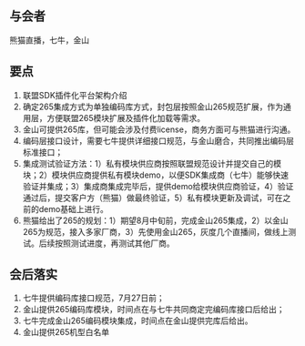 ## 与会者

熊猫直播，七牛，金山

## 要点
1. 联盟SDK插件化平台架构介绍
2. 确定265集成方式为单独编码库方式，封包层按照金山265规范扩展，作为通用层，方便联盟265模块扩展及插件化加载等需求。
3. 金山可提供265库，但可能会涉及付费license，商务方面可与熊猫进行沟通。
4. 编码层接口设计，需要七牛提供详细接口规范，与金山磨合，共同推出编码层标准接口；
5. 集成测试验证方法：1）私有模块供应商按照联盟规范设计并提交自己的模块；2）模块供应商提供私有模块demo，以便SDK集成商（七牛）能够快速验证并集成；3）集成商集成完毕后，提供demo给模块供应商验证，4）验证通过后，提交客户方（熊猫）做最终验证，5）私有模块更新及调试，可在之前的demo基础上进行。
6. 熊猫给出了265的规划：1）期望8月中旬前，完成金山265集成，2）以金山265为规范，接入多家厂商，3）先使用金山265，灰度几个直播间，做线上测试。后续按照测试进度，再测试其他厂商。

## 会后落实

1. 七牛提供编码库接口规范，7月27日前；
2. 金山提供265编码库模块，时间点在与七牛共同商定完编码库接口后给出；
3. 七牛完成金山265编码模块集成，时间点在金山提供完库后给出。
4. 金山提供265机型白名单
